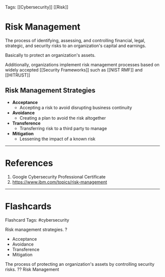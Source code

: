 Tags: [[Cybersecurity]] [[Risk]]
# Risk Management

The process of identifying, assessing, and controlling financial, legal, strategic, and security risks to an organization's capital and earnings.

Basically to protect an organization's assets.

Additionally, organizations implement risk management processes based on widely accepted [[Security Frameworks]] such as [[NIST RMF]] and [[HITRUST]]

## Risk Management Strategies

- **Acceptance**
	- Accepting a risk to avoid disrupting business continuity
- **Avoidance**
	- Creating a plan to avoid the risk altogether
- **Transference**
	- Transferring risk to a third party to manage
- **Mitigation**
	- Lessening the impact of a known risk

---
# References

1. Google Cybersecurity Professional Certificate
2. https://www.ibm.com/topics/risk-management

---
# Flashcards

Flashcard Tags: #cybersecurity 

Risk management strategies.
?
- Acceptance
- Avoidance
- Transference
- Mitigation
<!--SR:!2024-04-28,1,188-->

The process of protecting an organization's assets by controlling security risks.
??
Risk Management
<!--SR:!2024-04-29,3,250!2024-04-28,2,228-->